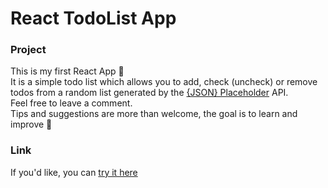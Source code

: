 # React TodoList App

### Project
This is my first React App :tada:  
It is a simple todo list which allows you to add, check (uncheck) or remove todos from a random list generated by the [{JSON} Placeholder](https://jsonplaceholder.typicode.com/) API.  
Feel free to leave a comment.  
Tips and suggestions are more than welcome, the goal is to learn and improve :rocket:  

### Link
If you'd like, you can [try it here](https://epictete.github.io/react-todo/)